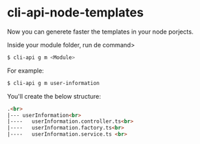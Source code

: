 # cli-api-node-templates

Now you can generete faster the templates in your node porjects.

Inside your module folder, run de command>

```bash
$ cli-api g m <Module>
```

For example: 

```bash
$ cli-api g m user-information
```

You'll create the below structure:

```html
.<br>
|--- userInformation<br>
|----	userInformation.controller.ts<br>
|----	userInformation.factory.ts<br>
|----	userInformation.service.ts <br>

```
